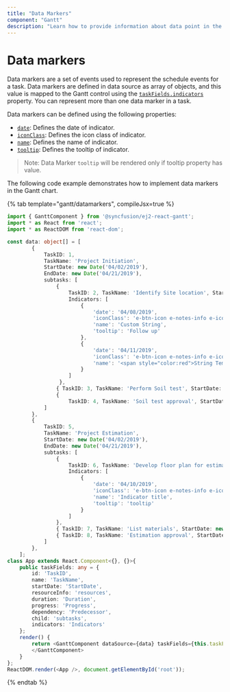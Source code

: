 ```yaml
---
title: "Data Markers"
component: "Gantt"
description: "Learn how to provide information about data point in the Essential JS 2 Gantt Component."
---
```


# Data markers

Data markers are a set of events used to represent the schedule events for a task. Data markers are defined in data source as array of objects, and this value is mapped to the Gantt control using the [`taskFields.indicators`](../api/gantt/taskFields/#indicators) property. You can represent more than one data marker in a task.

Data markers can be defined using the following properties:

* [`date`](../api/gantt/iIndicator/#date): Defines the date of indicator.
* [`iconClass`](../api/gantt/iIndicator/#iconclass): Defines the icon class of indicator.
* [`name`](../api/gantt/iIndicator/#name): Defines the name of indicator.
* [`tooltip`](../api/gantt/iIndicator/#tooltip): Defines the tooltip of indicator.

>Note: Data Marker `tooltip` will be rendered only if tooltip property has value.

The following code example demonstrates how to implement data markers in the Gantt chart.

{% tab template="gantt/datamarkers", compileJsx=true %}

```typescript
import { GanttComponent } from '@syncfusion/ej2-react-gantt';
import * as React from 'react';
import * as ReactDOM from 'react-dom';

const data: object[] = [
        {
            TaskID: 1,
            TaskName: 'Project Initiation',
            StartDate: new Date('04/02/2019'),
            EndDate: new Date('04/21/2019'),
            subtasks: [
                {
                    TaskID: 2, TaskName: 'Identify Site location', StartDate: new Date('04/02/2019'), Duration: 4, Progress: 50,
                    Indicators: [
                        {
                            'date': '04/08/2019',
                            'iconClass': 'e-btn-icon e-notes-info e-icons e-icon-left e-gantt e-notes-info::before',
                            'name': 'Custom String',
                            'tooltip': 'Follow up'
                        },
                        {
                            'date': '04/11/2019',
                            'iconClass': 'e-btn-icon e-notes-info e-icons e-icon-left e-gantt e-notes-info::before',
                            'name': '<span style="color:red">String Template</span>',
                        }
                    ]
                 },
                { TaskID: 3, TaskName: 'Perform Soil test', StartDate: new Date('04/02/2019'), Duration: 4, Progress: 50  },
                {
                    TaskID: 4, TaskName: 'Soil test approval', StartDate: new Date('04/02/2019'), Duration: 4, Progress: 50, },
            ]
        },
        {
            TaskID: 5,
            TaskName: 'Project Estimation',
            StartDate: new Date('04/02/2019'),
            EndDate: new Date('04/21/2019'),
            subtasks: [
                {
                    TaskID: 6, TaskName: 'Develop floor plan for estimation', StartDate: new Date('04/04/2019'), Duration: 3, Progress: 50,
                    Indicators: [
                        {
                            'date': '04/10/2019',
                            'iconClass': 'e-btn-icon e-notes-info e-icons e-icon-left e-gantt e-notes-info::before',
                            'name': 'Indicator title',
                            'tooltip': 'tooltip'
                        }
                    ]
                },
                { TaskID: 7, TaskName: 'List materials', StartDate: new Date('04/04/2019'), Duration: 3, Progress: 50 },
                { TaskID: 8, TaskName: 'Estimation approval', StartDate: new Date('04/04/2019'), Duration: 3, Progress: 50 }
            ]
        },
    ];
class App extends React.Component<{}, {}>{
    public taskFields: any = {
        id: 'TaskID',
        name: 'TaskName',
        startDate: 'StartDate',
        resourceInfo: 'resources',
        duration: 'Duration',
        progress: 'Progress',
        dependency: 'Predecessor',
        child: 'subtasks',
        indicators: 'Indicators'
    };
    render() {
        return <GanttComponent dataSource={data} taskFields={this.taskFields} height = '400px'>
        </GanttComponent>
    }
};
ReactDOM.render(<App />, document.getElementById('root'));
```

{% endtab %}